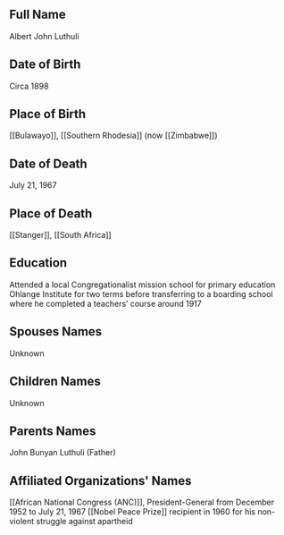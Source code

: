 ## Full Name
Albert John Luthuli

## Date of Birth
Circa 1898

## Place of Birth
[[Bulawayo]], [[Southern Rhodesia]] (now [[Zimbabwe]])

## Date of Death
July 21, 1967

## Place of Death
[[Stanger]], [[South Africa]]

## Education
Attended a local Congregationalist mission school for primary education
Ohlange Institute for two terms before transferring to a boarding school where he completed a teachers’ course around 1917

## Spouses Names
Unknown

## Children Names
Unknown

## Parents Names
John Bunyan Luthuli (Father)

## Affiliated Organizations' Names
[[African National Congress (ANC)]], President-General from December 1952 to July 21, 1967
[[Nobel Peace Prize]] recipient in 1960 for his non-violent struggle against apartheid
